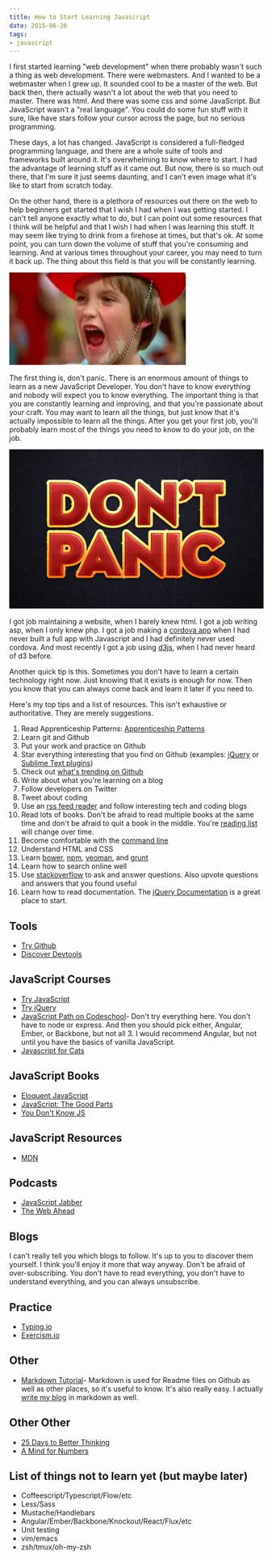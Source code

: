 ```yaml
---
title: How to Start Learning Javascript
date: 2015-06-26
tags:
- javascript
---
```


I first started learning "web development" when there probably wasn't such a thing as web development. There were webmasters. And I wanted to be a webmaster when I grew up. It sounded cool to be a master of the web. But back then, there actually wasn't a lot about the web that you need to master. There was html. And there was some css and some JavaScript. But JavaScript wasn't a "real language". You could do some fun stuff with it sure, like have stars follow your cursor across the page, but no serious programming.

These days, a lot has changed. JavaScript is considered a full-fledged programming language, and there are a whole suite of tools and frameworks built around it. It's overwhelming to know where to start. I had the advantage of learning stuff as it came out. But now, there is so much out there, that I'm sure it just seems daunting, and I can't even image what it's like to start from scratch today.

On the other hand, there is a plethora of resources out there on the web to help beginners get started that I wish I had when I was getting started. I can't tell anyone exactly what to do, but I can point out some resources that I think will be helpful and that I wish I had when I was learning this stuff. It may seem like trying to drink from a firehose at times, but that's ok. At some point, you can turn down the volume of stuff that you're consuming and learning. And at various times throughout your career, you may need to turn it back up. The thing about this field is that you will be constantly learning.

![Drinking from a firehose](./firehose.gif)

The first thing is, don't panic. There is an enormous amount of things to learn as a new JavaScript Developer. You don't have to know everything and nobody will expect you to know everything. The important thing is that you are constantly learning and improving, and that you're passionate about your craft. You may want to learn all the things, but just know that it's actually impossible to learn all the things. After you get your first job, you'll probably learn most of the things you need to know to do your job, on the job.

![Don't Panic](./dontpanic.jpg)

I got job maintaining a website, when I barely knew html. I got a job writing asp, when I only knew php. I got a job making a [cordova app](http://cordova.apache.org/) when I had never built a full app with Javascript and I had definitely never used cordova. And most recently I got a job using [d3js](http://d3js.org/), when I had never heard of d3 before.

Another quick tip is this. Sometimes you don't have to learn a certain technology right now. Just knowing that it exists is enough for now. Then you know that you can always come back and learn it later if you need to.

Here's my top tips and a list of resources. This isn't exhaustive or authoritative. They are merely suggestions.

1. Read Apprenticeship Patterns: [Apprenticeship Patterns](http://chimera.labs.oreilly.com/books/1234000001813/index.html)
1. Learn git and Github
1. Put your work and practice on Github
1. Star everything interesting that you find on Github (examples: [jQuery](https://github.com/jquery/jquery) or [Sublime Text plugins](https://github.com/sergeche/emmet-sublime))
1. Check out [what's trending on Github](https://github.com/trending)
1. Write about what you're learning on a blog
1. Follow developers on Twitter
1. Tweet about coding
1. Use an [rss feed reader](http://www.feedspot.com/) and follow interesting tech and coding blogs
1. Read lots of books. Don't be afraid to read multiple books at the same time and don't be afraid to quit a book in the middle. You're [reading list](http://chimera.labs.oreilly.com/books/1234000001813/ch06.html#reading_list) will change over time.
1. Become comfortable with the [command line](http://blog.teamtreehouse.com/introduction-to-the-mac-os-x-command-line)
1. Understand HTML and CSS
1. Learn [bower](http://bower.io/), [npm](https://www.npmjs.com/), [yeoman](http://yeoman.io/), and [grunt](http://gruntjs.com/)
1. Learn how to search online well
1. Use [stackoverflow](http://stackoverflow.com/) to ask and answer questions. Also upvote questions and answers that you found useful
1. Learn how to read documentation. The [jQuery Documentation](http://api.jquery.com/) is a great place to start.

## Tools

* [Try Github](https://try.github.io)
* [Discover Devtools](http://discover-devtools.codeschool.com/)

## JavaScript Courses

* [Try JavaScript](https://www.javascript.com/try)
* [Try jQuery](http://try.jquery.com/)
* [JavaScript Path on Codeschool](https://www.codeschool.com/paths/javascript)- Don't try everything here. You don't have to node or express. And then you should pick either, Angular, Ember, or Backbone, but not all 3. I would recommend Angular, but not until you have the basics of vanilla JavaScript.
* [Javascript for Cats](http://jsforcats.com/)

## JavaScript Books

* [Eloquent JavaScript](http://eloquentjavascript.net/)
* [JavaScript: The Good Parts](http://www.amazon.com/gp/product/0596517742/)
* [You Don't Know JS](https://github.com/getify/You-Dont-Know-JS)

## JavaScript Resources

* [MDN](https://developer.mozilla.org/en-US/docs/Web/JavaScript/Guide)

## Podcasts

* [JavaScript Jabber](http://devchat.tv/js-jabber)
* [The Web Ahead](http://www.thewebahead.net/)

## Blogs

I can't really tell you which blogs to follow. It's up to you to discover them yourself. I think you'll enjoy it more that way anyway. Don't be afraid of over-subscribing. You don't have to read everything, you don't have to understand everything, and you can always unsubscribe.

## Practice

* [Typing.io](https://typing.io/)
* [Exercism.io](http://exercism.io/)

## Other

* [Markdown Tutorial](http://markdowntutorial.com/)- Markdown is used for Readme files on Github as well as other places, so it's useful to know. It's also really easy. I actually [write my blog](https://github.com/agarrharr/agarrharr.github.io/blob/9a66e4e1a76d2589a90744d08a87c77d3f18286e/_posts/2015-06-26-how-to-start-learning-javascript.md) in markdown as well.

## Other Other

* [25 Days to Better Thinking](http://www.amazon.com/gp/product/0131738593/)
* [A Mind for Numbers](http://www.amazon.com/gp/product/039916524X/)

## List of things not to learn yet (but maybe later)

* Coffeescript/Typescript/Flow/etc
* Less/Sass
* Mustache/Handlebars
* Angular/Ember/Backbone/Knockout/React/Flux/etc
* Unit testing
* vim/emacs
* zsh/tmux/oh-my-zsh
